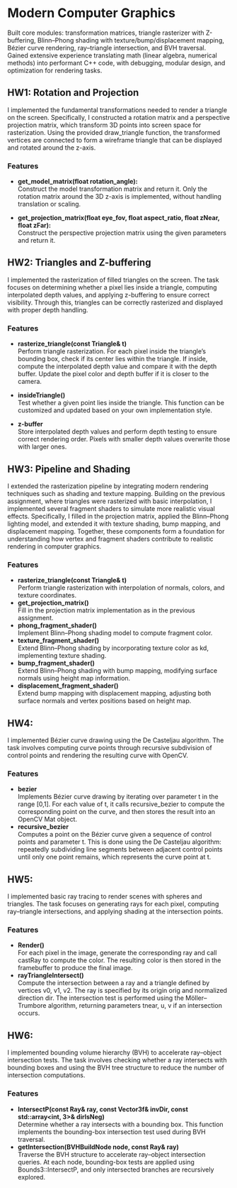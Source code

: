 # Modern Computer Graphics
Built core modules: transformation matrices, triangle rasterizer with Z-buffering, Blinn–Phong shading with texture/bump/displacement mapping, Bézier curve rendering, ray–triangle intersection, and BVH traversal.  
Gained extensive experience translating math (linear algebra, numerical methods) into performant C++ code, with debugging, modular design, and optimization for rendering tasks.

## HW1: Rotation and Projection
I implemented the fundamental transformations needed to render a triangle on the screen. Specifically, I constructed a rotation matrix and a perspective projection matrix, which transform 3D points into screen space for rasterization. Using the provided draw_triangle function, the transformed vertices are connected to form a wireframe triangle that can be displayed and rotated around the z-axis. 
### Features
- **get_model_matrix(float rotation_angle):**  
  Construct the model transformation matrix and return it. Only the rotation matrix around the 3D z-axis is implemented, without handling translation or scaling.
  
- **get_projection_matrix(float eye_fov, float aspect_ratio, float zNear, float zFar):**  
  Construct the perspective projection matrix using the given parameters and return it.

## HW2: Triangles and Z-buffering
I implemented the rasterization of filled triangles on the screen. The task focuses on determining whether a pixel lies inside a triangle, computing interpolated depth values, and applying z-buffering to ensure correct visibility. Through this, triangles can be correctly rasterized and displayed with proper depth handling.
### Features
- **rasterize_triangle(const Triangle& t)**  
Perform triangle rasterization. For each pixel inside the triangle’s bounding box, check if its center lies within the triangle. If inside, compute the interpolated depth value and compare it with the depth buffer. Update the pixel color and depth buffer if it is closer to the camera.

- **insideTriangle()**  
Test whether a given point lies inside the triangle. This function can be customized and updated based on your own implementation style.
- **z-buffer**  
Store interpolated depth values and perform depth testing to ensure correct rendering order. Pixels with smaller depth values overwrite those with larger ones.

## HW3: Pipeline and Shading
I extended the rasterization pipeline by integrating modern rendering techniques such as shading and texture mapping. Building on the previous assignment, where triangles were rasterized with basic interpolation, I implemented several fragment shaders to simulate more realistic visual effects. Specifically, I filled in the projection matrix, applied the Blinn–Phong lighting model, and extended it with texture shading, bump mapping, and displacement mapping. Together, these components form a foundation for understanding how vertex and fragment shaders contribute to realistic rendering in computer graphics.
### Features
- **rasterize_triangle(const Triangle& t)**  
Perform triangle rasterization with interpolation of normals, colors, and texture coordinates.
- **get_projection_matrix()**  
Fill in the projection matrix implementation as in the previous assignment.
- **phong_fragment_shader()**  
Implement Blinn–Phong shading model to compute fragment color.
- **texture_fragment_shader()**  
Extend Blinn–Phong shading by incorporating texture color as kd, implementing texture shading.
- **bump_fragment_shader()**  
Extend Blinn–Phong shading with bump mapping, modifying surface normals using height map information.
- **displacement_fragment_shader()**  
Extend bump mapping with displacement mapping, adjusting both surface normals and vertex positions based on height map.

## HW4: 
I implemented Bézier curve drawing using the De Casteljau algorithm. The task involves computing curve points through recursive subdivision of control points and rendering the resulting curve with OpenCV.
### Features
- **bezier**  
Implements Bézier curve drawing by iterating over parameter t in the range [0,1]. For each value of t, it calls recursive_bezier to compute the corresponding point on the curve, and then stores the result into an OpenCV Mat object.
- **recursive_bezier**  
Computes a point on the Bézier curve given a sequence of control points and parameter t. This is done using the De Casteljau algorithm: repeatedly subdividing line segments between adjacent control points until only one point remains, which represents the curve point at t.
## HW5:
I implemented basic ray tracing to render scenes with spheres and triangles. The task focuses on generating rays for each pixel, computing ray–triangle intersections, and applying shading at the intersection points.
### Features
- **Render()**  
For each pixel in the image, generate the corresponding ray and call castRay to compute the color. The resulting color is then stored in the framebuffer to produce the final image.
- **rayTriangleIntersect()**  
Compute the intersection between a ray and a triangle defined by vertices v0, v1, v2. The ray is specified by its origin orig and normalized direction dir. The intersection test is performed using the Möller–Trumbore algorithm, returning parameters tnear, u, v if an intersection occurs.
## HW6:
I implemented bounding volume hierarchy (BVH) to accelerate ray–object intersection tests. The task involves checking whether a ray intersects with bounding boxes and using the BVH tree structure to reduce the number of intersection computations.
### Features
- **IntersectP(const Ray& ray, const Vector3f& invDir, const std::array<int, 3>& dirIsNeg)**  
Determine whether a ray intersects with a bounding box. This function implements the bounding-box intersection test used during BVH traversal.
- **getIntersection(BVHBuildNode node, const Ray& ray)**  
Traverse the BVH structure to accelerate ray–object intersection queries. At each node, bounding-box tests are applied using Bounds3::IntersectP, and only intersected branches are recursively explored.
